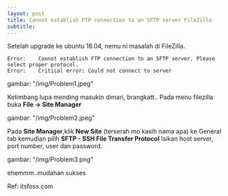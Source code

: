 ```yaml
---
layout: post
title: Cannot establish FTP connection to an SFTP server FileZilla
subtitle: 
---
```


  Setelah upgrade ke ubuntu 16.04, nemu ni masalah di FileZilla. 

~~~  
Error:    Cannot establish FTP connection to an SFTP server. Please select proper protocol.
Error:    Critical error: Could not connect to server
~~~

gambar: "/img/Problem1.jpeg"

Ketimbang lupa mending masukin dimari, brangkatt..
Pada menu filezilla buka **File -> Site Manager**

gambar: "/img/Problem2.jpeg"

Pada **Site Manager**,klik **New Site** (terserah mo kasih nama apa) ke General tab kemudian pilih **SFTP - SSH File Transfer Protocol**
Isikan host server, port number, user dan password.

gambar: "/img/Problem3.png"

ehemmm..mudahan sukses

Ref: itsfoss.com
